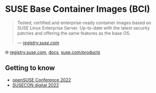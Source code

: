 # SUSE Base Container Images (BCI)

> Tested, certified and enterprise-ready container images based on SUSE Linux Enterprise Server. Up-to-date with the latest security patches and offering the same features as the base OS.
>
> &mdash; _[registry.suse.com](https://registry.suse.com/)_

🌐 [registry.suse.com](https://registry.suse.com/), [docs](https://documentation.suse.com/container/all/html/Container-guide/), [suse.com/products](https://www.suse.com/products/base-container-images/)

## Getting to know

* [openSUSE Conference 2022](https://www.youtube.com/watch?v=TMHY_eohJNE)
* [SUSECON digital 2022](https://www.youtube.com/watch?v=bZiOHqadqd0)
